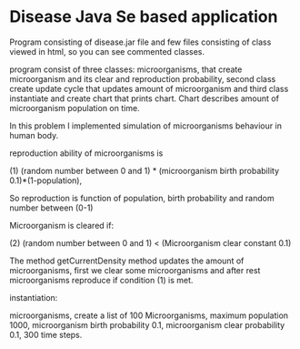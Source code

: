 # Disease Java Se based application

Program consisting of disease.jar file and few files consisting of 
class viewed in html, so you can see commented classes.

program consist of three classes: microorganisms, that create microorganism and its clear and reproduction probability, second class create update cycle that updates amount of microorganism and third class instantiate and create chart that prints chart. Chart describes amount of microorganism population on time.  

In this problem I implemented simulation of microorganisms behaviour in human body. 

 reproduction ability of microorganisms is

(1) 	(random number between 0 and 1) * (microorganism birth  probability 0.1)*(1-population), 

So reproduction is function of population, birth probability and random number between (0-1)

Microorganism is cleared if:

(2)	(random number between 0 and 1) < (Microorganism clear constant 0.1)

The method getCurrentDensity method updates the amount of microorganisms, first we clear some microorganisms and after rest microorganisms reproduce if condition (1) is met. 

instantiation:

microorganisms, create a list of 100 Microorganisms,
maximum population 1000,
microorganism birth probability 0.1,
microorganism clear probability 0.1,
300 time steps.

